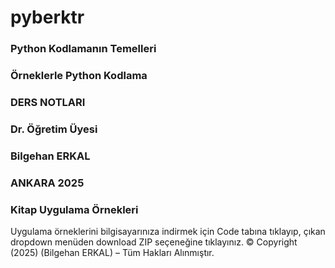 # pyberktr
 ### Python Kodlamanın Temelleri
 ### Örneklerle Python Kodlama
 ### DERS NOTLARI
 ### Dr. Öğretim Üyesi
 ### Bilgehan ERKAL
 ### ANKARA 2025
 ### Kitap Uygulama Örnekleri
Uygulama örneklerini bilgisayarınıza indirmek için Code tabına tıklayıp, çıkan dropdown menüden download ZIP seçeneğine tıklayınız.
© Copyright (2025)  (Bilgehan ERKAL) – Tüm Hakları Alınmıştır.
